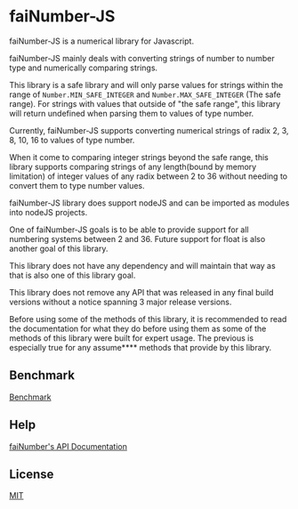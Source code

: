 # faiNumber-JS

faiNumber-JS is a numerical library for Javascript.

faiNumber-JS mainly deals with converting strings of number to number
type and numerically comparing strings. 

This library is a safe library and will only parse values for strings
within the range of `Number.MIN_SAFE_INTEGER` and `Number.MAX_SAFE_INTEGER`
(The safe range). For strings with values that outside of "the safe range", 
this library will return undefined when parsing them to values of type
number.

Currently, faiNumber-JS supports converting numerical strings
of radix 2, 3, 8, 10, 16 to values of type number.

When it come to comparing integer strings beyond the safe range, this
library supports comparing strings of any length(bound by memory
limitation) of integer values of any radix between 2 to 36 without
needing to convert them to type number values.

faiNumber-JS library does support nodeJS and can be imported as modules
into nodeJS projects.

One of faiNumber-JS goals is to be able to provide support for all
numbering systems between 2 and 36. Future support for float is also
another goal of this library.

This library does not have any dependency and will maintain that way as
that is also one of this library goal.

This library does not remove any API that was released in any final
build versions without a notice spanning 3 major release versions.

Before using some of the methods of this library, it is recommended to
read the documentation for what they do before using them as some of the
methods of this library were built for expert usage. The previous is
especially true for any assume**** methods that provide by this library.

## Benchmark
<a href="https://github.com/kevinhng86/faiNumber-JS/blob/master/benchmark.md">Benchmark</a>

## Help
<a href="https://lib.fai.host/js/faiNumber/v1/">faiNumber's API Documentation</a>

## License
<a href="https://github.com/kevinhng86/faiNumber-JS/blob/master/LICENSE">MIT</a>
